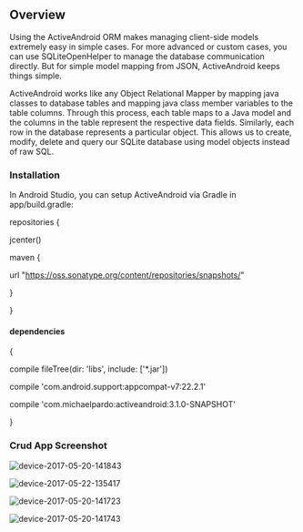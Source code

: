 ## Overview

Using the ActiveAndroid ORM makes managing client-side models extremely easy in simple cases. For more advanced or custom cases, you can use SQLiteOpenHelper to manage the database communication directly. But for simple model mapping from JSON, ActiveAndroid keeps things simple.

ActiveAndroid works like any Object Relational Mapper by mapping java classes to database tables and mapping java class member variables to the table columns. Through this process, each table maps to a Java model and the columns in the table represent the respective data fields. Similarly, each row in the database represents a particular object. This allows us to create, modify, delete and query our SQLite database using model objects instead of raw SQL.

### Installation

In Android Studio, you can setup ActiveAndroid via Gradle in app/build.gradle:

repositories {

jcenter()

maven { 

url "https://oss.sonatype.org/content/repositories/snapshots/"

}

}

#### dependencies 

{

compile fileTree(dir: 'libs', include: ['*.jar'])

compile 'com.android.support:appcompat-v7:22.2.1'

compile 'com.michaelpardo:activeandroid:3.1.0-SNAPSHOT'

}

### Crud App Screenshot 

![device-2017-05-20-141843](https://cloud.githubusercontent.com/assets/28509637/26379272/be5dfd90-4031-11e7-91a8-10f3fb581bba.png)

![device-2017-05-22-135417](https://cloud.githubusercontent.com/assets/28509637/26379273/be642968-4031-11e7-8e9a-040db5396362.png)

![device-2017-05-20-141723](https://cloud.githubusercontent.com/assets/28509637/26379274/be646202-4031-11e7-9836-19eace503a1b.png)

![device-2017-05-20-141743](https://cloud.githubusercontent.com/assets/28509637/26379275/be65b8aa-4031-11e7-8150-00926ea2e717.png)
